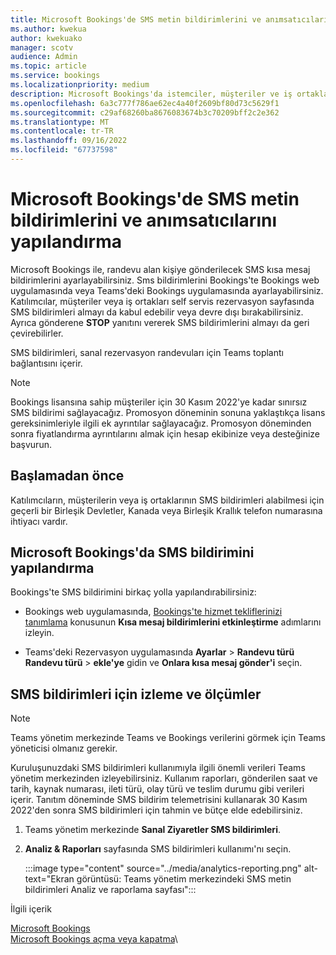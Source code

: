 ```yaml
---
title: Microsoft Bookings'de SMS metin bildirimlerini ve anımsatıcılarını yapılandırma
ms.author: kwekua
author: kwekuako
manager: scotv
audience: Admin
ms.topic: article
ms.service: bookings
ms.localizationpriority: medium
description: Microsoft Bookings'da istemciler, müşteriler ve iş ortakları için SMS metin bildirimlerini yapılandırmayı öğrenin.
ms.openlocfilehash: 6a3c777f786ae62ec4a40f2609bf80d73c5629f1
ms.sourcegitcommit: c29af68260ba8676083674b3c70209bff2c2e362
ms.translationtype: MT
ms.contentlocale: tr-TR
ms.lasthandoff: 09/16/2022
ms.locfileid: "67737598"
---
```

# <a name="configure-sms-text-notifications-and-reminders-in-microsoft-bookings"></a>Microsoft Bookings'de SMS metin bildirimlerini ve anımsatıcılarını yapılandırma

Microsoft Bookings ile, randevu alan kişiye gönderilecek SMS kısa mesaj bildirimlerini ayarlayabilirsiniz. Sms bildirimlerini Bookings'te Bookings web uygulamasında veya Teams'deki Bookings uygulamasında ayarlayabilirsiniz. Katılımcılar, müşteriler veya iş ortakları self servis rezervasyon sayfasında SMS bildirimleri almayı da kabul edebilir veya devre dışı bırakabilirsiniz. Ayrıca gönderene **STOP** yanıtını vererek SMS bildirimlerini almayı da geri çevirebilirler.

SMS bildirimleri, sanal rezervasyon randevuları için Teams toplantı bağlantısını içerir.

> [!Note]
> Bookings lisansına sahip müşteriler için 30 Kasım 2022'ye kadar sınırsız SMS bildirimi sağlayacağız. Promosyon döneminin sonuna yaklaştıkça lisans gereksinimleriyle ilgili ek ayrıntılar sağlayacağız. Promosyon döneminden sonra fiyatlandırma ayrıntılarını almak için hesap ekibinize veya desteğinize başvurun.

## <a name="before-you-begin"></a>Başlamadan önce

Katılımcıların, müşterilerin veya iş ortaklarının SMS bildirimleri alabilmesi için geçerli bir Birleşik Devletler, Kanada veya Birleşik Krallık telefon numarasına ihtiyacı vardır.

## <a name="configure-sms-notification-in-microsoft-bookings"></a>Microsoft Bookings'da SMS bildirimini yapılandırma

Bookings'te SMS bildirimini birkaç yolla yapılandırabilirsiniz:

- Bookings web uygulamasında, [Bookings'te hizmet tekliflerinizi tanımlama](define-service-offerings.md) konusunun **Kısa mesaj bildirimlerini etkinleştirme** adımlarını izleyin.

- Teams'deki Rezervasyon uygulamasında **Ayarlar** > **Randevu türü Randevu türü** > **ekle'ye** gidin ve **Onlara kısa mesaj gönder'i** seçin.

## <a name="tracking-and-metrics-for-sms-notifications"></a>SMS bildirimleri için izleme ve ölçümler

> [!NOTE]
> Teams yönetim merkezinde Teams ve Bookings verilerini görmek için Teams yöneticisi olmanız gerekir.

Kuruluşunuzdaki SMS bildirimleri kullanımıyla ilgili önemli verileri Teams yönetim merkezinden izleyebilirsiniz. Kullanım raporları, gönderilen saat ve tarih, kaynak numarası, ileti türü, olay türü ve teslim durumu gibi verileri içerir. Tanıtım döneminde SMS bildirim telemetrisini kullanarak 30 Kasım 2022'den sonra SMS bildirimleri için tahmin ve bütçe elde edebilirsiniz.

1. Teams yönetim merkezinde **Sanal Ziyaretler SMS bildirimleri**.

2. **Analiz & Raporları** sayfasında SMS bildirimleri kullanımı'nı seçin.

    :::image type="content" source="../media/analytics-reporting.png" alt-text="Ekran görüntüsü: Teams yönetim merkezindeki SMS metin bildirimleri Analiz ve raporlama sayfası":::

İlgili içerik

[Microsoft Bookings](bookings-overview.md)\
[Microsoft Bookings açma veya kapatma](turn-bookings-on-or-off.md)\
